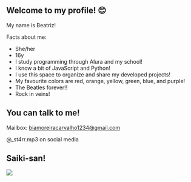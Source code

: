 ## Welcome to my profile! 😊

My name is Beatriz!

Facts about me:
- She/her
- 16y
- I study programming through Alura and my school!
- I know a bit of JavaScript and Python!
- I use this space to organize and share my developed projects!
- My favourite colors are red, orange, yellow, green, blue, and purple!
- The Beatles forever!!
- Rock in veins!

## You can talk to me!

Mailbox: biamoreiracarvalho1234@gmail.com

@_st4rr.mp3 on social media

## Saiki-san!
![](https://media1.tenor.com/m/YS5OyDzFhuAAAAAC/saikik-lena098.gif)
